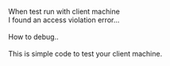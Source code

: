 When test run with client machine<br>
I found an access violation error...<br>
<br>
How to debug..<br>
<br>
This is simple code to test your client machine.
